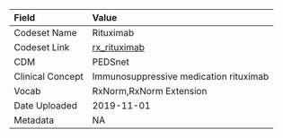 |Field            |Value                                  |
|:----------------|:--------------------------------------|
|Codeset Name     |Rituximab                              |
|Codeset Link     |[rx_rituximab](https://github.com/PEDSnet/Variable-Dictionary/blob/main/drugs/rx_rituximab.csv)|
|CDM              |PEDSnet                                |
|Clinical Concept |Immunosuppressive medication rituximab |
|Vocab            |RxNorm,RxNorm Extension                |
|Date Uploaded    |2019-11-01                             |
|Metadata         |NA                                     |
